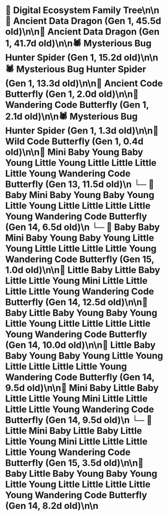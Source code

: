 # 🌳 Digital Ecosystem Family Tree\n\n🐉 Ancient Data Dragon (Gen 1, 45.5d old)\n\n🐉 Ancient Data Dragon (Gen 1, 41.7d old)\n\n🕷️ Mysterious Bug Hunter Spider (Gen 1, 15.2d old)\n\n🕷️ Mysterious Bug Hunter Spider (Gen 1, 13.3d old)\n\n🦋 Ancient Code Butterfly (Gen 1, 2.0d old)\n\n🦋 Wandering Code Butterfly (Gen 1, 2.1d old)\n\n🕷️ Mysterious Bug Hunter Spider (Gen 1, 1.3d old)\n\n🦋 Wild Code Butterfly (Gen 1, 0.4d old)\n\n🦋 Mini Baby Young Baby Young Little Young Little Little Little Little Young Wandering Code Butterfly (Gen 13, 11.5d old)\n  └─ 🦋 Baby Mini Baby Young Baby Young Little Young Little Little Little Little Young Wandering Code Butterfly (Gen 14, 6.5d old)\n    └─ 🦋 Baby Baby Mini Baby Young Baby Young Little Young Little Little Little Little Young Wandering Code Butterfly (Gen 15, 1.0d old)\n\n🦋 Little Baby Little Baby Little Little Young Mini Little Little Little Little Young Wandering Code Butterfly (Gen 14, 12.5d old)\n\n🦋 Baby Little Baby Young Baby Young Little Young Little Little Little Little Young Wandering Code Butterfly (Gen 14, 10.0d old)\n\n🦋 Little Baby Baby Young Baby Young Little Young Little Little Little Little Young Wandering Code Butterfly (Gen 14, 9.5d old)\n\n🦋 Mini Baby Little Baby Little Little Young Mini Little Little Little Little Young Wandering Code Butterfly (Gen 14, 9.5d old)\n  └─ 🦋 Little Mini Baby Little Baby Little Little Young Mini Little Little Little Little Young Wandering Code Butterfly (Gen 15, 3.5d old)\n\n🦋 Baby Little Baby Young Baby Young Little Young Little Little Little Little Young Wandering Code Butterfly (Gen 14, 8.2d old)\n\n
